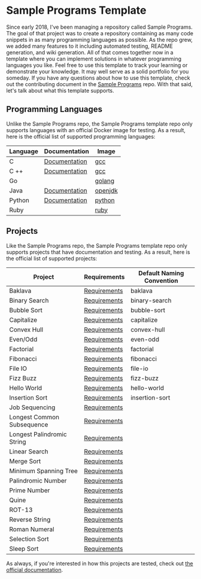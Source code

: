 # Sample Programs Template

Since early 2018, I've been managing a repository called Sample Programs.
The goal of that project was to create a repository containing as many 
code snippets in as many programming languages as possible. As the repo
grew, we added many features to it including automated testing, README
generation, and wiki generation. All of that comes together now in a
template where you can implement solutions in whatever programming 
languages you like. Feel free to use this template to track your learning
or demonstrate your knowledge. It may well serve as a solid portfolio
for you someday. If you have any questions about how to use this 
template, check out the contributing document in the 
[Sample Programs](https://github.com/TheRenegadeCoder/sample-programs) repo. 
With that said, let's talk about what this template supports.

## Programming Languages

Unlike the Sample Programs repo, the Sample Programs template repo only
supports languages with an official Docker image for testing. As a result,
here is the official list of supported programming languages:

| Language | Documentation                                                                        | Image                                       |
| -------- | ------------------------------------------------------------------------------------ | ------------------------------------------- |
| C        | [Documentation](https://sample-programs.therenegadecoder.com/languages/c/)           | [gcc](https://hub.docker.com/_/gcc)         |
| C ++     | [Documentation](https://sample-programs.therenegadecoder.com/languages/c-plus-plus/) | [gcc](https://hub.docker.com/_/gcc)         |
| Go       |                                                                                      | [golang](https://hub.docker.com/_/golang)   |
| Java     | [Documentation](https://sample-programs.therenegadecoder.com/languages/java/)        | [openjdk](https://hub.docker.com/_/openjdk) |
| Python   | [Documentation](https://sample-programs.therenegadecoder.com/languages/python/)      | [python](https://hub.docker.com/_/python)   |
| Ruby     |                                                                                      | [ruby](https://hub.docker.com/_/ruby)       |

## Projects

Like the Sample Programs repo, the Sample Programs template repo only
supports projects that have documentation and testing. As a result, 
here is the official list of supported projects:

| Project                    | Requirements                                                                         | Default Naming Convention |
| -------------------------- | ------------------------------------------------------------------------------------- | ------------------------- |
| Baklava                    | [Requirements](https://sample-programs.therenegadecoder.com/projects/baklava/)        | baklava                   |
| Binary Search              | [Requirements](https://sample-programs.therenegadecoder.com/projects/binary-search/)  | binary-search             |
| Bubble Sort                | [Requirements](https://sample-programs.therenegadecoder.com/projects/bubble-sort/)    | bubble-sort               |
| Capitalize                 | [Requirements](https://sample-programs.therenegadecoder.com/projects/capitalize/)     | capitalize                |
| Convex Hull                | [Requirements](https://sample-programs.therenegadecoder.com/projects/convex-hull/)    | convex-hull               |
| Even/Odd                   | [Requirements](https://sample-programs.therenegadecoder.com/projects/even-odd/)       | even-odd                  |
| Factorial                  | [Requirements](https://sample-programs.therenegadecoder.com/projects/factorial/)      | factorial                 |
| Fibonacci                  | [Requirements](https://sample-programs.therenegadecoder.com/projects/fibonacci/)      | fibonacci                 |
| File IO                    | [Requirements](https://sample-programs.therenegadecoder.com/projects/file-io/)        | file-io                   |
| Fizz Buzz                  | [Requirements](https://sample-programs.therenegadecoder.com/projects/fizz-buzz/)      | fizz-buzz                 |
| Hello World                | [Requirements](https://sample-programs.therenegadecoder.com/projects/hello-world/)    | hello-world               |
| Insertion Sort             | [Requirements](https://sample-programs.therenegadecoder.com/projects/insertion-sort/) | insertion-sort            |
| Job Sequencing             | [Requirements](https://sample-programs.therenegadecoder.com/projects/bubble-sort/)   |                    |
| Longest Common Subsequence | [Requirements](https://sample-programs.therenegadecoder.com/projects/bubble-sort/)   |                    |
| Longest Palindromic String | [Requirements](https://sample-programs.therenegadecoder.com/projects/bubble-sort/)   |                    |
| Linear Search              | [Requirements](https://sample-programs.therenegadecoder.com/projects/bubble-sort/)   |                    |
| Merge Sort                 | [Requirements](https://sample-programs.therenegadecoder.com/projects/bubble-sort/)   |                    |
| Minimum Spanning Tree      | [Requirements](https://sample-programs.therenegadecoder.com/projects/bubble-sort/)   |                    |
| Palindromic Number         | [Requirements](https://sample-programs.therenegadecoder.com/projects/bubble-sort/)   |                    |
| Prime Number               | [Requirements](https://sample-programs.therenegadecoder.com/projects/bubble-sort/)   |                    |
| Quine                      | [Requirements](https://sample-programs.therenegadecoder.com/projects/bubble-sort/)   |                    |
| ROT-13                     | [Requirements](https://sample-programs.therenegadecoder.com/projects/bubble-sort/)   |                    |
| Reverse String             | [Requirements](https://sample-programs.therenegadecoder.com/projects/bubble-sort/)   |                    |
| Roman Numeral              | [Requirements](https://sample-programs.therenegadecoder.com/projects/bubble-sort/)   |                    |
| Selection Sort             | [Requirements](https://sample-programs.therenegadecoder.com/projects/bubble-sort/)   |                    |
| Sleep Sort                 | [Requirements](https://sample-programs.therenegadecoder.com/projects/bubble-sort/)   |                    |

As always, if you're interested in how this projects are tested, check
out [the official documentation](https://sample-programs.therenegadecoder.com/projects/). 
